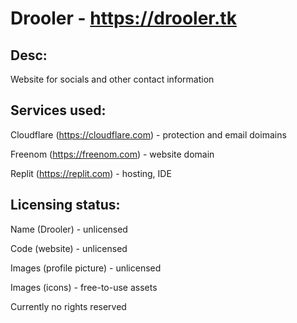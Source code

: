 # Drooler - https://drooler.tk

## Desc:

Website for socials and other contact information


## Services used:


Cloudflare (https://cloudflare.com) - protection and email doimains

Freenom (https://freenom.com) - website domain

Replit (https://replit.com) - hosting, IDE


## Licensing status:


Name (Drooler) - unlicensed

Code (website) - unlicensed

Images (profile picture) - unlicensed

Images (icons) - free-to-use assets


Currently no rights reserved
